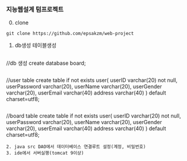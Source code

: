 ### 지능웹설계 텀프로젝트

0. clone
```
git clone https://github.com/epsakzm/web-project
```
1. db생성 테이블생성
```
```
//db 생성
create database board;
```
```
//user table
create table if not exists user(
	userID varchar(20) not null,
	userPassword varchar(20),
	userName varchar(20),
	userGender varchar(20),
	userEmail varchar(40)
	address varchar(40)
) default charset=utf8;
```
```
//board table
create table if not exists user(
	userID varchar(20) not null,
	userPassword varchar(20),
	userName varchar(20),
	userGender varchar(20),
	userEmail varchar(40)
	address varchar(40)
) default charset=utf8;
```
2. java src DAO에서 데이터베이스 연결루트 설정(계정, 비밀번호)
3. ide에서 서버실행(tomcat 9이상)
